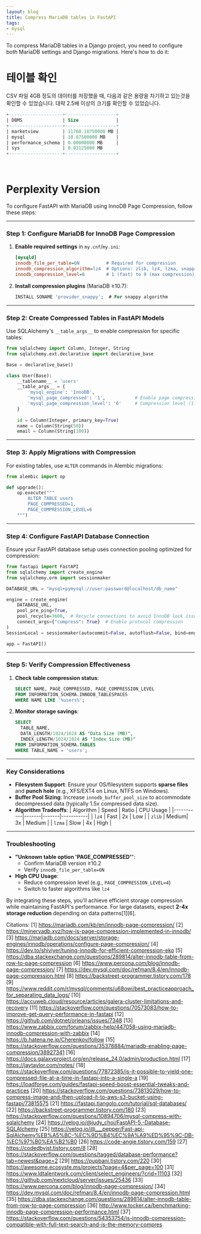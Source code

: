 ```yaml
---
layout: blog
title: Compress MariaDB tables in FastAPI
tags:
- mysql
---
```



To compress MariaDB tables in a Django project, you need to configure both MariaDB settings and Django migrations. Here's how to do it:


# 테이블 확인
CSV 파일 4GB 정도의 데이터를 저장했을 때, 다음과 같은 용량을 차기하고 있는것을 확인할 수 있었습니다. 대략 2.5배 이상의 크기를 확인할 수 있었습니다.
```sql
+--------------------+-------------------+
| DBMS               | Size              |
+--------------------+-------------------+
| marketview         | 11760.18750000 MB |
| mysql              | 10.87500000 MB    |
| performance_schema | 0.00000000 MB     |
| sys                | 0.03125000 MB
+--------------------+-------------------+
```

<br/>

# Perplexity Version
To configure FastAPI with MariaDB using InnoDB Page Compression, follow these steps:

---

### Step 1: Configure MariaDB for InnoDB Page Compression
1. **Enable required settings** in `my.cnf`/`my.ini`:
   ```ini
   [mysqld]
   innodb_file_per_table=ON          # Required for compression
   innodb_compression_algorithm=lz4  # Options: zlib, lz4, lzma, snappy
   innodb_compression_level=6        # 1 (fast) to 9 (max compression)
   ```
2. **Install compression plugins** (MariaDB ≥10.7):
   ```sql
   INSTALL SONAME 'provider_snappy';  # For snappy algorithm
   ```

---

### Step 2: Create Compressed Tables in FastAPI Models
Use SQLAlchemy's `__table_args__` to enable compression for specific tables:
```python
from sqlalchemy import Column, Integer, String
from sqlalchemy.ext.declarative import declarative_base

Base = declarative_base()

class User(Base):
    __tablename__ = 'users'
    __table_args__ = {
        'mysql_engine': 'InnoDB',
        'mysql_page_compressed': '1',           # Enable page compression
        'mysql_page_compression_level': '6'     # Compression level (1-9)
    }
    
    id = Column(Integer, primary_key=True)
    name = Column(String(50))
    email = Column(String(100))
```

---

### Step 3: Apply Migrations with Compression
For existing tables, use `ALTER` commands in Alembic migrations:
```python
from alembic import op

def upgrade():
    op.execute("""
        ALTER TABLE users 
        PAGE_COMPRESSED=1, 
        PAGE_COMPRESSION_LEVEL=6
    """)
```

---

### Step 4: Configure FastAPI Database Connection
Ensure your FastAPI database setup uses connection pooling optimized for compression:
```python
from fastapi import FastAPI
from sqlalchemy import create_engine
from sqlalchemy.orm import sessionmaker

DATABASE_URL = "mysql+pymysql://user:password@localhost/db_name"

engine = create_engine(
    DATABASE_URL,
    pool_pre_ping=True,
    pool_recycle=3600,  # Recycle connections to avoid InnoDB lock issues
    connect_args={"compress": True}  # Enable protocol compression
)
SessionLocal = sessionmaker(autocommit=False, autoflush=False, bind=engine)

app = FastAPI()
```

---

### Step 5: Verify Compression Effectiveness
1. **Check table compression status**:
   ```sql
   SELECT NAME, PAGE_COMPRESSED, PAGE_COMPRESSION_LEVEL 
   FROM INFORMATION_SCHEMA.INNODB_TABLESPACES 
   WHERE NAME LIKE '%users%';
   ```
2. **Monitor storage savings**:
   ```sql
   SELECT 
     TABLE_NAME, 
     DATA_LENGTH/1024/1024 AS "Data Size (MB)",
     INDEX_LENGTH/1024/1024 AS "Index Size (MB)"
   FROM INFORMATION_SCHEMA.TABLES 
   WHERE TABLE_NAME = 'users';
   ```

---

### Key Considerations
- **Filesystem Support**: Ensure your OS/filesystem supports **sparse files** and **punch hole** (e.g., XFS/EXT4 on Linux, NTFS on Windows).
- **Buffer Pool Sizing**: Increase `innodb_buffer_pool_size` to accommodate decompressed data (typically 1.5x compressed data size).
- **Algorithm Tradeoffs**:
  | Algorithm | Speed | Ratio | CPU Usage |
  |-----------|-------|-------|-----------|
  | `lz4`     | Fast  | 2x    | Low       |
  | `zlib`    | Medium| 3x    | Medium    |
  | `lzma`    | Slow  | 4x    | High      |

---

### Troubleshooting
- **"Unknown table option 'PAGE_COMPRESSED'**":
  - Confirm MariaDB version ≥10.2
  - Verify `innodb_file_per_table=ON`
- **High CPU Usage**:
  - Reduce compression level (e.g., `PAGE_COMPRESSION_LEVEL=4`)
  - Switch to faster algorithms like `lz4`

By integrating these steps, you'll achieve efficient storage compression while maintaining FastAPI's performance. For large datasets, expect **2-4x storage reduction** depending on data patterns[1][6].

Citations:
[1] https://mariadb.com/kb/en/innodb-page-compression/
[2] https://minervadb.xyz/how-is-page-compression-implemented-in-innodb/
[3] https://mariadb.com/docs/server/storage-engines/innodb/operations/configure-page-compression/
[4] https://dev.to/shiviyer/tuning-innodb-for-efficient-compression-eko
[5] https://dba.stackexchange.com/questions/289814/alter-innodb-table-from-row-to-page-compression
[6] https://www.percona.com/blog/innodb-page-compression/
[7] https://dev.mysql.com/doc/refman/8.4/en/innodb-page-compression.html
[8] https://backstreet-programmer.tistory.com/178
[9] https://www.reddit.com/r/mysql/comments/u68owi/best_practiceapproach_for_separating_data_logs/
[10] https://accuweb.cloud/resource/articles/galera-cluster-limitations-and-recovery
[11] https://stackoverflow.com/questions/70573083/how-to-improve-get-query-performance-in-fastapi
[12] https://github.com/dotnet/orleans/issues/7348
[13] https://www.zabbix.com/forum/zabbix-help/447058-using-mariadb-innodb-compression-with-zabbix
[14] https://b.hatena.ne.jp/Cherenkov/follow
[15] https://stackoverflow.com/questions/35378884/mariadb-enabling-page-compression/38927341
[16] https://docs.galaxyproject.org/en/release_24.0/admin/production.html
[17] https://jaytaylor.com/notes/
[18] https://stackoverflow.com/questions/77872385/is-it-possible-to-yield-one-compressed-file-at-a-time-in-fastapi-into-a-single-a
[19] https://loadforge.com/guides/fastapi-speed-boost-essential-tweaks-and-practices
[20] https://stackoverflow.com/questions/73813029/how-to-compress-image-and-then-upload-it-to-aws-s3-bucket-using-fastapi/73815575
[21] https://fastapi.tiangolo.com/tutorial/sql-databases/
[22] https://backstreet-programmer.tistory.com/180
[23] https://stackoverflow.com/questions/10894706/mysql-compress-with-sqlalchemy
[24] https://velog.io/@judy_choi/FastAPI-5.-Database-SQLAlchemy
[25] https://velog.io/@___pepper/Fast-api-SqlAlchemy%EB%A5%BC-%EC%9D%B4%EC%9A%A9%ED%95%9C-DB-%EC%97%B0%EA%B2%B0
[26] https://code-angie.tistory.com/159
[27] https://codedbyjst.tistory.com/8
[28] https://stackoverflow.com/questions/tagged/database-performance?tab=newest&page=2
[29] https://pupbani.tistory.com/220
[30] https://awesome.ecosyste.ms/projects?page=4&per_page=100
[31] https://www.ldtalentwork.com/client/select_engineers/?crid=11103
[32] https://github.com/nextcloud/server/issues/25436
[33] https://www.percona.com/blog/innodb-page-compression/
[34] https://dev.mysql.com/doc/refman/8.4/en/innodb-page-compression.html
[35] https://dba.stackexchange.com/questions/289814/alter-innodb-table-from-row-to-page-compression
[36] http://www.tocker.ca/benchmarking-innodb-page-compression-performance.html
[37] https://stackoverflow.com/questions/54353754/is-innodb-compression-compatible-with-full-text-search-and-is-the-memory-compres